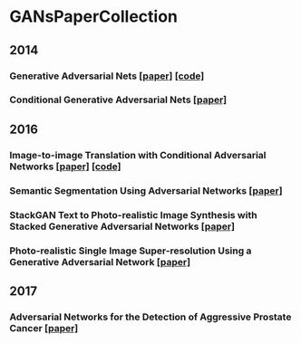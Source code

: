 # GANsPaperCollection

## 2014
### Generative Adversarial Nets [[paper]](https://papers.nips.cc/paper/5423-generative-adversarial-nets) [[code]](https://github.com/goodfeli/adversarial)
### Conditional Generative Adversarial Nets [[paper]](https://arxiv.org/abs/1411.1784)

## 2016
### Image-to-image Translation with Conditional Adversarial Networks [[paper]](https://arxiv.org/abs/1611.07004) [[code]](https://github.com/phillipi/pix2pix)
### Semantic Segmentation Using Adversarial Networks [[paper]](https://arxiv.org/abs/1611.08408)
### StackGAN Text to Photo-realistic Image Synthesis with Stacked Generative Adversarial Networks [[paper]](https://arxiv.org/abs/1612.03242)
### Photo-realistic Single Image Super-resolution Using a Generative Adversarial Network [[paper]](https://arxiv.org/abs/1609.04802)

## 2017
### Adversarial Networks for the Detection of Aggressive Prostate Cancer [[paper]](https://arxiv.org/abs/1702.08014)
